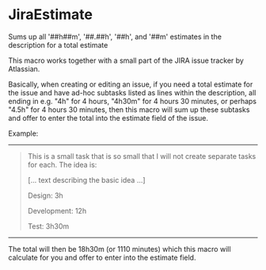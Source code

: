 # JiraEstimate
Sums up all '##h##m', '##.##h', '##h', and '##m' estimates in the description for a total estimate

This macro works together with a small part of the JIRA issue tracker by Atlassian.

Basically, when creating or editing an issue, if you need a total estimate for the issue and have ad-hoc subtasks listed as lines within the description, all ending in e.g. "4h" for 4 hours, "4h30m" for 4 hours 30 minutes, or perhaps "4.5h" for 4 hours 30 minutes, then this macro will sum up these subtasks and offer to enter the total into the estimate field of the issue.

Example:

-----

>This is a small task that is so small that I will not create separate tasks for each. The idea is:
>
>[... text describing the basic idea ...]
>
>Design: 3h
>
>Development: 12h
>
>Test: 3h30m

-----

The total will then be 18h30m (or 1110 minutes) which this macro will calculate for you and offer to enter into the estimate field.